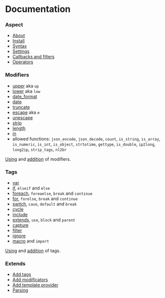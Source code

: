Documentation
=============

### Aspect

* [About](./about.md)
* [Install](./install.md)
* [Syntax](./syntax.md)
* [Settings](./settings.md)
* [Callbacks and filters](./callbacks.md)
* [Operators](./operators.md)

### Modifiers

* [upper](./mods/upper.md) aka `up`
* [lower](./mods/lower.md) aka `low`
* [date_format](./mods/date_format.md)
* [date](./mods/date.md)
* [truncate](./mods/truncate.md)
* [escape](./mods/escape.md) aka `e`
* [unescape](./mods/unescape.md)
* [strip](./mods/strip.md)
* [length](./mods/lenght.md)
* [in](./mods/in.md)
* allowed functions: `json_encode`, `json_decode`, `count`, `is_string`, `is_array`, `is_numeric`, `is_int`, `is_object`,
`strtotime`, `gettype`, `is_double`, `ip2long`, `long2ip`, `strip_tags`, `nl2br`

[Using](./syntax.md#modifiers) and [addition](./ext/mods.md) of modifiers.

### Tags

* [var](./tags/var.md)
* [if](./tags/if.md), `elseif` and `else`
* [foreach](./tags/foreach.md), `foreaelse`, `break` and `continue`
* [for](./tags/for.md), `forelse`, `break` and `continue`
* [switch](./tags/switch.md), `case`, `default` and `break`
* [cycle](./tags/cycle.md)
* [include](./tags/include.md)
* [extends](./tags/extends.md), `use`, `block` and `parent`
* [capture](./tags/capture.md)
* [filter](./tags/filter.md)
* [ignore](./tags/ignore.md)
* [macro](./tags/macro.md) and `import`

[Using](./syntax.md#tags) and [addition](./ext/tags.md) of tags.

### Extends

* [Add tags](./ext/tags.md)
* [Add modificators](./ext/mods.md)
* [Add template provider](./ext/provider.md)
* [Parsing](./ext/parsing.md)
